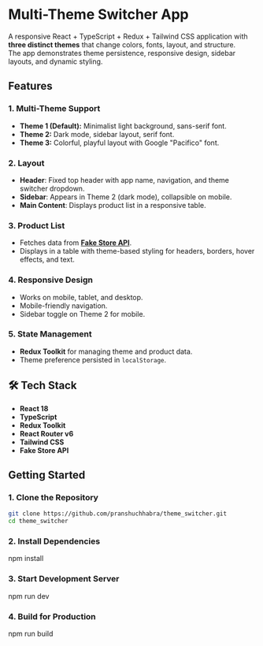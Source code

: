 # Multi-Theme Switcher App

A responsive React + TypeScript + Redux + Tailwind CSS application with **three distinct themes** that change colors, fonts, layout, and structure.  
The app demonstrates theme persistence, responsive design, sidebar layouts, and dynamic styling.

## Features

### **1. Multi-Theme Support**

- **Theme 1 (Default):** Minimalist light background, sans-serif font.
- **Theme 2:** Dark mode, sidebar layout, serif font.
- **Theme 3:** Colorful, playful layout with Google "Pacifico" font.

### **2. Layout**

- **Header**: Fixed top header with app name, navigation, and theme switcher dropdown.
- **Sidebar**: Appears in Theme 2 (dark mode), collapsible on mobile.
- **Main Content**: Displays product list in a responsive table.

### **3. Product List**

- Fetches data from **[Fake Store API](https://fakestoreapi.com/products)**.
- Displays in a table with theme-based styling for headers, borders, hover effects, and text.

### **4. Responsive Design**

- Works on mobile, tablet, and desktop.
- Mobile-friendly navigation.
- Sidebar toggle on Theme 2 for mobile.

### **5. State Management**

- **Redux Toolkit** for managing theme and product data.
- Theme preference persisted in `localStorage`.

## 🛠️ Tech Stack

- **React 18**
- **TypeScript**
- **Redux Toolkit**
- **React Router v6**
- **Tailwind CSS**
- **Fake Store API**

## Getting Started

### **1. Clone the Repository**

```bash
git clone https://github.com/pranshuchhabra/theme_switcher.git
cd theme_switcher
```

### **2. Install Dependencies**

npm install

### **3. Start Development Server**

npm run dev

### **4. Build for Production**

npm run build
